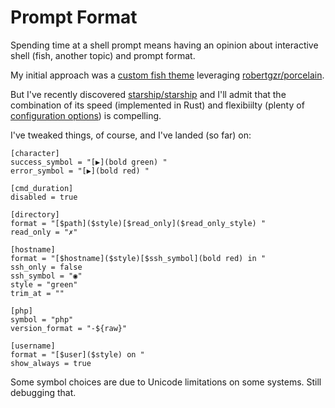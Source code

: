 # Prompt Format

Spending time at a shell prompt means having an opinion about interactive shell (fish, another topic)
and prompt format.

My initial approach was a [custom fish theme][1] leveraging [robertgzr/porcelain][2].

But I've recently discovered [starship/starship][3] and I'll admit that the combination of its speed
(implemented in Rust) and flexibiilty (plenty of [configuration options][4]) is compelling.

I've tweaked things, of course, and I've landed (so far) on:

```
[character]
success_symbol = "[▶︎](bold green) "
error_symbol = "[▶︎](bold red) "

[cmd_duration]
disabled = true

[directory]
format = "[$path]($style)[$read_only]($read_only_style) "
read_only = "✗"

[hostname]
format = "[$hostname]($style)[$ssh_symbol](bold red) in "
ssh_only = false
ssh_symbol = "◉"
style = "green"
trim_at = ""

[php]
symbol = "php"
version_format = "-${raw}"

[username]
format = "[$user]($style) on "
show_always = true
```

Some symbol choices are due to Unicode limitations on some systems. Still debugging that.

[1]: https://github.com/LucaFilipozzi/fish-theme-lfilipoz
[2]: https://github.com/robertgzr/porcelain
[3]: https://github.com/starship/starship
[4]: https://starship.rs/config/
